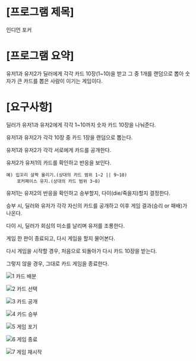 # [프로그램 제목]

인디언 포커



# [프로그램 요약]

유저1과 유저2가 딜러에게 각각 카드 10장(1~10)을 받고 그 중 1개를 랜덤으로 뽑아 숫자가 큰 카드를 뽑은 사람이 이기는 게임이다.



# [요구사항]

딜러가 유저1과 유저2에게 각각 1~10까지 숫자 카드 10장을 나눠준다.

유저1과 유저2가 각각 10장 중 카드 1장을 랜덤으로 뽑는다.

유저1과 유저2가 각각 서로에게 카드를 공개한다.

유저2가 유저1의 카드를 확인하고 반응을 보인다.

	예) 입꼬리 살짝 올리기.(상대의 카드 범위 1~2 || 9~10)
	    포커페이스 유지.(상대의 카드 범위 3~8)

유저1는 유저2의 반응을 확인하고 승부할지, 다이(die/죽을지)할지 결정한다.

승부 시, 딜러와 유저가 각각 자신의 카드를 공개하고 이후 게임 결과(승리 or 패배)가 나온다.

다이 시, 딜러가 회심의 미소를 날리며 유저를 조롱한다.

게임 한 판이 종료되고, 다시 게임을 할지 물어본다.

다시 게임을 시작할 경우, 처음으로 되돌아가 다시 카드 10장을 받는다.

그렇지 않을 경우, 그대로 카드 게임을 종료한다.




![1  카드 배분](https://user-images.githubusercontent.com/121847260/213597298-8c5087eb-f551-4c04-9030-aac7b8c8a7ba.png)


![2  카드 선택](https://user-images.githubusercontent.com/121847260/213597323-0e902dc8-366e-4a07-bc75-0820be74ed7f.png)


![3  카드 공개](https://user-images.githubusercontent.com/121847260/213597801-1c413e2d-940b-4f89-88b4-89ec233ba514.png)


![4  카드 승부](https://user-images.githubusercontent.com/121847260/213597640-8bd3f505-5442-4fc9-9e63-c67322e740c8.png)


![5  게임 포기](https://user-images.githubusercontent.com/121847260/213597351-bb7759ff-d32a-4cfa-a90a-13aa829bc864.png)


![6  게임 종료](https://user-images.githubusercontent.com/121847260/213597352-92bfceaa-60e8-4feb-b9b4-fef1b9e1ad6f.png)


![7  게임 재시작](https://user-images.githubusercontent.com/121847260/213597354-fd13c1be-4b88-409b-be1d-2e3c984e8b19.png)
